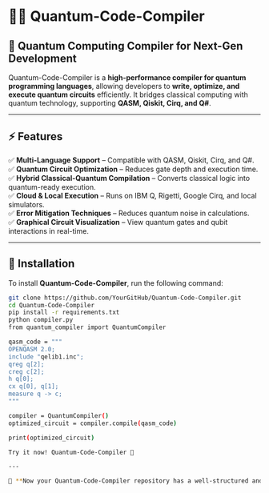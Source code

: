 # 🧑‍💻 Quantum-Code-Compiler  

## **🚀 Quantum Computing Compiler for Next-Gen Development**  

Quantum-Code-Compiler is a **high-performance compiler for quantum programming languages**, allowing developers to **write, optimize, and execute quantum circuits** efficiently. It bridges classical computing with quantum technology, supporting **QASM, Qiskit, Cirq, and Q#**.  

---

## ⚡ **Features**  
✅ **Multi-Language Support** – Compatible with QASM, Qiskit, Cirq, and Q#.  
✅ **Quantum Circuit Optimization** – Reduces gate depth and execution time.  
✅ **Hybrid Classical-Quantum Compilation** – Converts classical logic into quantum-ready execution.  
✅ **Cloud & Local Execution** – Runs on IBM Q, Rigetti, Google Cirq, and local simulators.  
✅ **Error Mitigation Techniques** – Reduces quantum noise in calculations.  
✅ **Graphical Circuit Visualization** – View quantum gates and qubit interactions in real-time.  

---

## 🔧 **Installation**  
To install **Quantum-Code-Compiler**, run the following command:  

```sh
git clone https://github.com/YourGitHub/Quantum-Code-Compiler.git  
cd Quantum-Code-Compiler  
pip install -r requirements.txt  
python compiler.py  
from quantum_compiler import QuantumCompiler  

qasm_code = """  
OPENQASM 2.0;  
include "qelib1.inc";  
qreg q[2];  
creg c[2];  
h q[0];  
cx q[0], q[1];  
measure q -> c;  
"""  

compiler = QuantumCompiler()  
optimized_circuit = compiler.compile(qasm_code)  

print(optimized_circuit)  

Try it now! Quantum-Code-Compiler 🚀

---

🚀 **Now your Quantum-Code-Compiler repository has a well-structured and professional README!** Let me know 
